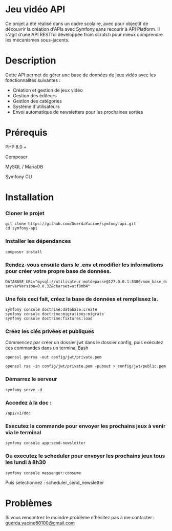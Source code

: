 # Jeu vidéo API

Ce projet a été réalisé dans un cadre scolaire, avec pour objectif de découvrir la création d'APIs avec Symfony sans recourir à API Platform. 
Il s'agit d'une API RESTful développée from scratch pour mieux comprendre les mécanismes sous-jacents.

# Description

Cette API permet de gérer une base de données de jeux vidéo avec les fonctionnalités suivantes :

- Création et gestion de jeux vidéo
- Gestion des éditeurs
- Gestion des catégories
- Système d'utilisateurs
- Envoi automatique de newsletters pour les prochaines sorties

# Prérequis

PHP 8.0 +

Composer

MySQL / MariaDB

Symfony CLI

# Installation

### Cloner le projet

```
git clone https://github.com/GuerdaYacine/symfony-api.git
cd symfony-api
```

### Installer les dépendances

```
composer install
```

### Rendez-vous ensuite dans le .env et modifier les informations pour créer votre propre base de données.

```
DATABASE_URL="mysql://utilisateur:motdepasse@127.0.0.1:3306/nom_base_données?serverVersion=8.0.32&charset=utf8mb4"
```

### Une fois ceci fait, créez la base de données et remplissez la.

```
symfony console doctrine:database:create
symfony console doctrine:migrations:migrate
symfony console doctrine:fixtures:load
```

### Créez les clés privées et publiques

Commencez par créer un dossier jwt dans le dossier config, puis exécutez ces commandes dans un terminal Bash

```
openssl genrsa -out config/jwt/private.pem

openssl rsa -in config/jwt/private.pem -pubout > config/jwt/public.pem
```

### Démarrez le serveur

```
symfony serve -d
```

### Accedez à la doc : 

```
/api/v1/doc
```

### Executez la commande pour envoyer les prochains jeux à venir via le terminal

```
symfony console app:send-newsletter
```

### Ou executez le scheduler pour envoyer les prochains jeux tous les lundi à 8h30

```
symfony console messenger:consume
```
Puis selectionnez : 
scheduler_send_newsletter

# Problèmes

Si vous rencontrez le moindre problème n'hésitez pas à me contacter : guerda.yacine60100@gmail.com
